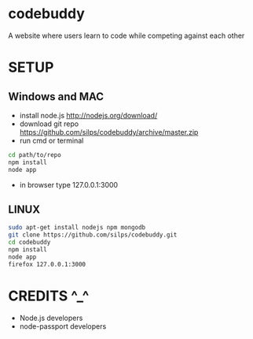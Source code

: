 codebuddy
=========

A website where users learn to code while competing against each other

SETUP
=====

Windows and MAC
---------------
* install node.js http://nodejs.org/download/
* download git repo https://github.com/silps/codebuddy/archive/master.zip
* run cmd or terminal

```bash
cd path/to/repo
npm install
node app
```
* in browser type 127.0.0.1:3000

LINUX
-----
```bash
sudo apt-get install nodejs npm mongodb
git clone https://github.com/silps/codebuddy.git
cd codebuddy
npm install
node app
firefox 127.0.0.1:3000
```

CREDITS ^_^
===========
* Node.js developers
* node-passport developers

